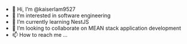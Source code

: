 - 👋 Hi, I’m @kaiserlam9527
- 👀 I’m interested in software engineering
- 🌱 I’m currently learning NestJS
- 💞️ I’m looking to collaborate on MEAN stack application development
- 📫 How to reach me ...

<!---
kaiserlam9527/kaiserlam9527 is a ✨ special ✨ repository because its `README.md` (this file) appears on your GitHub profile.
You can click the Preview link to take a look at your changes.
--->
